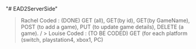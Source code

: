 "# EAD2ServerSide" 
> Rachel Coded : (DONE) GET (all), GET(by id), GET(by GameName), POST (to add a game), PUT (to update game details), DELETE (a game).
/ > Louise Coded : (TO BE CODED) GET (for each platform (switch, playstation4, xbox1, PC)
